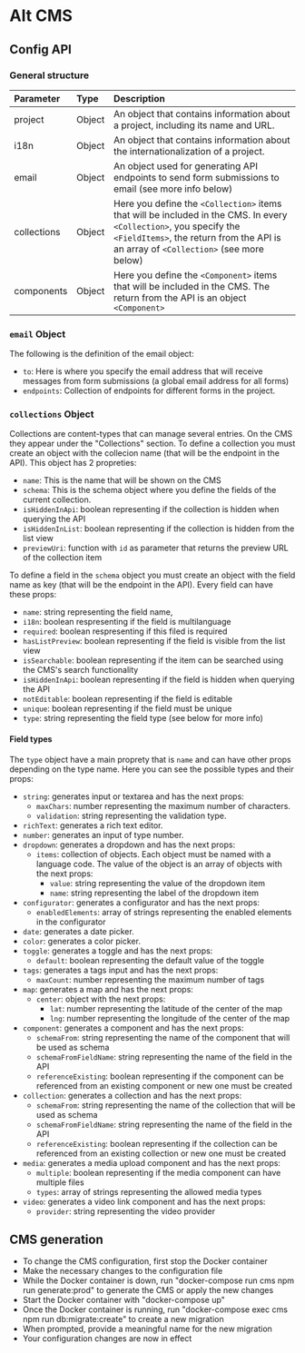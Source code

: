 # Alt CMS

## Config API

### General structure

| Parameter    | Type              | Description |
|:-------------|:------------------|:------------|
| project      | Object            | An object that contains information about a project, including its name and URL.
| i18n | Object  | An object that contains information about the internationalization of a project.
| email           | Object     | An object used for generating API endpoints to send form submissions to email (see more info below) |
| collections           | Object | Here you define the `<Collection>` items that will be included in the CMS. In every `<Collection>`, you specify the `<FieldItems>`, the return from the API is an array of `<Collection>` (see more below)|
| components | Object | Here you define the `<Component>` items that will be included in the CMS. The return from the API is an object `<Component>` |


### `email` Object
The following is the definition of the email object:
- `to`: Here is where you specify the email address that will receive messages from form submissions (a global email address for all forms)
- `endpoints`: Collection of endpoints for different forms in the project.


### `collections` Object
Collections are content-types that can manage several entries. On the CMS they appear under the "Collections" section.
To define a collection you must create an object with the collecion name (that will be the endpoint in the API). 
This object has 2 propreties: 
- `name`: This is the name that will be shown on the CMS
- `schema`: This is the schema object where you define the fields of the current collection.
- `isHiddenInApi`: boolean representing if the collection is hidden when querying the API
- `isHiddenInList`: boolean representing if the collection is hidden from the list view
- `previewUri`: function with `id` as parameter that returns the preview URL of the collection item

To define a field in the `schema` object you must create an object with the field name as key (that will be the endpoint in the API).
Every field can have these props: 
- `name`: string representing the field name,
- `i18n`: boolean respresenting if the field is multilanguage
- `required`: boolean respresenting if this filed is required
- `hasListPreview`: boolean representing if the field is visible from the list view
- `isSearchable`: boolean representing if the item can be searched using the CMS's search functionality
- `isHiddenInApi`: boolean representing if the field is hidden when querying the API
- `notEditable`: boolean representing if the field is editable
- `unique`: boolean representing if the field must be unique
- `type`: string representing the field type (see below for more info)

#### Field types
The `type` object have a main proprety that is `name` and can have other props depending on the type name. Here you can see the possible types and their props:
- `string`: generates input or textarea and has the next props:
  - `maxChars`: number representing the maximum number of characters. 
  - `validation`: string representing the validation type.
- `richText`: generates a rich text editor.
- `number`: generates an input of type number.
- `dropdown`: generates a dropdown and has the next props:
  - `items`: collection of objects. Each object must be named with a language code. The value of the object is an array of objects with the next props:
    - `value`: string representing the value of the dropdown item
    - `name`: string representing the label of the dropdown item
- `configurator`: generates a configurator and has the next props:
  - `enabledElements`: array of strings representing the enabled elements in the configurator
- `date`: generates a date picker.
- `color`: generates a color picker.
- `toggle`: generates a toggle and has the next props:
  - `default`: boolean representing the default value of the toggle
- `tags`: generates a tags input and has the next props:
    - `maxCount`: number representing the maximum number of tags
- `map`: generates a map and has the next props:
  - `center`: object with the next props:
    - `lat`: number representing the latitude of the center of the map
    - `lng`: number representing the longitude of the center of the map
- `component`: generates a component and has the next props:
  - `schemaFrom`: string representing the name of the component that will be used as schema
  - `schemaFromFieldName`: string representing the name of the field in the API
  - `referenceExisting`: boolean representing if the component can be referenced from an existing component or new one must be created
- `collection`: generates a collection and has the next props:
  - `schemaFrom`: string representing the name of the collection that will be used as schema
  - `schemaFromFieldName`: string representing the name of the field in the API
  - `referenceExisting`: boolean representing if the collection can be referenced from an existing collection or new one must be created
- `media`: generates a media upload component and has the next props:
  - `multiple`: boolean representing if the media component can have multiple files
  - `types`: array of strings representing the allowed media types
- `video`: generates a video link component and has the next props:
  - `provider`: string representing the video provider 



## CMS generation
- To change the CMS configuration, first stop the Docker container
- Make the necessary changes to the configuration file
- While the Docker container is down, run "docker-compose run cms npm run generate:prod" to generate the CMS or apply the new changes
- Start the Docker container with "docker-compose up"
- Once the Docker container is running, run "docker-compose exec cms npm run db:migrate:create" to create a new migration
- When prompted, provide a meaningful name for the new migration
- Your configuration changes are now in effect
